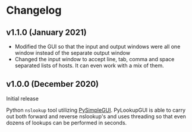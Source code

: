# Changelog

## v1.1.0 (January 2021)

- Modified the GUI so that the input and output windows were all one window instead of the separate output window
- Changed the input window to accept line, tab, comma and space separated lists of hosts. It can even work with a mix of them.

## v1.0.0 (December 2020)

Initial release

Python `nslookup` tool utilizing [PySimpleGUI](https://pysimplegui.readthedocs.io/). PyLookupGUI is able to carry out both forward and reverse nslookup's and uses threading so that even dozens of lookups can be performed in seconds.
